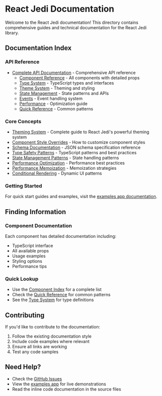 # React Jedi Documentation

Welcome to the React Jedi documentation! This directory contains comprehensive guides and technical documentation for the React Jedi library.

## Documentation Index

### API Reference

- [Complete API Documentation](./api/README.md) - Comprehensive API reference
  - [Component Reference](./api/components/README.md) - All components with detailed props
  - [Type System](./api/types.md) - TypeScript types and interfaces
  - [Theme System](./api/theme.md) - Theming and styling
  - [State Management](./api/state.md) - State patterns and APIs
  - [Events](./api/events.md) - Event handling system
  - [Performance](./api/performance.md) - Optimization guide
  - [Quick Reference](./api/quick-reference.md) - Common patterns

### Core Concepts

- [Theming System](./theming-system.md) - Complete guide to React Jedi's powerful theming system
- [Component Style Overrides](./component-style-overrides.md) - How to customize component styles
- [Schema Documentation](./schema-documentation.md) - JSON schema specification reference
- [Type Safety Patterns](./type-safety-patterns.md) - TypeScript patterns and best practices
- [State Management Patterns](./state-management-patterns.md) - State handling patterns
- [Performance Optimization](./performance-optimization.md) - Performance best practices
- [Performance Memoization](./performance-memoization.md) - Memoization strategies
- [Conditional Rendering](./conditional-rendering.md) - Dynamic UI patterns

### Getting Started

For quick start guides and examples, visit the [examples app documentation](/examples/src/pages/documentation/documentation-page.tsx).

## Finding Information

### Component Documentation
Each component has detailed documentation including:
- TypeScript interface
- All available props
- Usage examples
- Styling options
- Performance tips

### Quick Lookup
- Use the [Component Index](./api/components/component-index.md) for a complete list
- Check the [Quick Reference](./api/quick-reference.md) for common patterns
- See the [Type System](./api/types.md) for type definitions

## Contributing

If you'd like to contribute to the documentation:

1. Follow the existing documentation style
2. Include code examples where relevant
3. Ensure all links are working
4. Test any code samples

## Need Help?

- Check the [GitHub Issues](https://github.com/banja-au/react-jedi/issues)
- View the [examples app](../examples) for live demonstrations
- Read the inline code documentation in the source files
